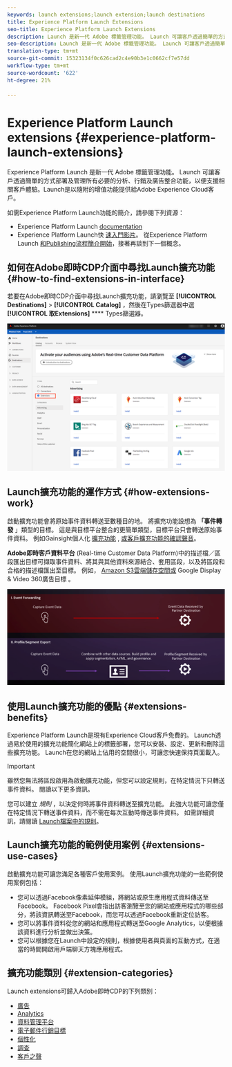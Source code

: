 ```yaml
---
keywords: launch extensions;launch extension;launch destinations
title: Experience Platform Launch Extensions
seo-title: Experience Platform Launch Extensions
description: Launch 是新一代 Adobe 標籤管理功能。 Launch 可讓客戶透過簡單的方式部署及管理所有必要的分析、行銷及廣告整合功能，以便支援相關客戶體驗。
seo-description: Launch 是新一代 Adobe 標籤管理功能。 Launch 可讓客戶透過簡單的方式部署及管理所有必要的分析、行銷及廣告整合功能，以便支援相關客戶體驗。
translation-type: tm+mt
source-git-commit: 15323134f0c626cad2c4e90b3e1c0662cf7e57dd
workflow-type: tm+mt
source-wordcount: '622'
ht-degree: 21%

---
```



# Experience Platform Launch extensions {#experience-platform-launch-extensions}

Experience Platform Launch 是新一代 Adobe 標籤管理功能。 Launch 可讓客戶透過簡單的方式部署及管理所有必要的分析、行銷及廣告整合功能，以便支援相關客戶體驗。Launch是以隨附的增值功能提供給Adobe Experience Cloud客戶。

如需Experience Platform Launch功能的簡介，請參閱下列資源：
* Experience Platform Launch [documentation](https://docs.adobe.com/content/help/zh-Hant/launch/using/overview.html)
* Experience Platform Launch快 [速入門影片](https://docs.adobe.com/content/help/en/launch/using/intro/get-started/videos.html)。 從Experience Platform Launch [和](https://www.youtube.com/embed/rwqqkG1SERU)[Publishing流程簡介開始](https://helpx.adobe.com/tw/analytics/how-to/adobe-launch-publishing-process.html)，接著再談到下一個概念。

## 如何在Adobe即時CDP介面中尋找Launch擴充功能 {#how-to-find-extensions-in-interface}

若要在Adobe即時CDP介面中尋找Launch擴充功能，請瀏覽至 **[!UICONTROL Destinations]** > **[!UICONTROL Catalog]** ，然後在Types篩選器中選 **[!UICONTROL 取Extensions]** **** Types篩選器。

![介面中的擴充功能篩選](/help/rtcdp/destinations/assets/extensions-filter.png)

## Launch擴充功能的運作方式 {#how-extensions-work}

啟動擴充功能會將原始事件資料轉送至數種目的地。 將擴充功能設想為 **「事件轉發** 」類型的目標。 這是與目標平台整合的更簡單類型，目標平台只會轉送原始事件資料。 例如Gainsight個人化 [擴充功能](/help/rtcdp/destinations/gainsight-extension.md) , [或客戶擴充功能的確認聲音](/help/rtcdp/destinations/confirmit-digital-feedback-extension.md)。

**Adobe即時客戶資料平台** (Real-time Customer Data Platform)中的描述檔／區段匯出目標可擷取事件資料、將其與其他資料來源結合、套用區段，以及將區段和合格的描述檔匯出至目標。 例如， [Amazon S3雲端儲存空間或](/help/rtcdp/destinations/amazon-s3-destination.md) Google Display &amp; Video 360廣告目標 [](/help/rtcdp/destinations/google-dv360-destination.md)。

![Experience Platform Launch擴充功能與其他目的地的比較](/help/rtcdp/destinations/assets/launch-and-other-destinations.png)

## 使用Launch擴充功能的優點 {#extensions-benefits}

Experience Platform Launch是現有Experience Cloud客戶免費的。 Launch透過易於使用的擴充功能簡化網站上的標籤部署，您可以安裝、設定、更新和刪除這些擴充功能。 Launch在您的網站上佔用的空間很小，可讓您快速保持頁面載入。

>[!IMPORTANT]
>
>雖然您無法將區段啟用為啟動擴充功能，但您可以設定規則，在特定情況下只轉送事件資料。 閱讀以下更多資訊。

您可以建立 *規則* ，以決定何時將事件資料轉送至擴充功能。 此強大功能可讓您僅在特定情況下轉送事件資料，而不需在每次互動時傳送事件資料。 如需詳細資訊，請閱讀 [Launch檔案中的規則](https://docs.adobe.com/help/zh-Hant/launch/using/reference/manage-resources/rules.html)。

## Launch擴充功能的範例使用案例 {#extensions-use-cases}

啟動擴充功能可讓您滿足各種客戶使用案例。 使用Launch擴充功能的一些範例使用案例包括：

* 您可以透過Facebook像素延伸模組，將網站或原生應用程式資料傳送至Facebook。 Facebook Pixel會指出訪客瀏覽至您的網站或應用程式的哪些部分，將該資訊轉送至Facebook，而您可以透過Facebook重新定位訪客。
* 您可以將事件資料從您的網站和應用程式轉送至Google Analytics，以便根據該資料進行分析並做出決策。
* 您可以根據您在Launch中設定的規則，根據使用者與頁面的互動方式，在適當的時間開啟用戶端聊天方塊應用程式。


## 擴充功能類別 {#extension-categories}

Launch extensions可歸入Adobe即時CDP的下列類別：

* [廣告](/help/rtcdp/destinations/advertising-destinations.md)
* [Analytics](/help/rtcdp/destinations/analytics-destinations.md)
* [資料管理平台](/help/rtcdp/destinations/dmp-destinations.md)
* [電子郵件行銷目標](/help/rtcdp/destinations/email-marketing-destinations.md)
* [個性化](/help/rtcdp/destinations/personalization-destinations.md)
* [調查](/help/rtcdp/destinations/survey-destinations.md)
* [客戶之聲](/help/rtcdp/destinations/voice-of-customer-destinations.md)
